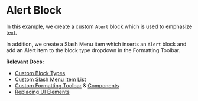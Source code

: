 # Alert Block

In this example, we create a custom `Alert` block which is used to emphasize text.

In addition, we create a Slash Menu item which inserts an `Alert` block and add an Alert item to the block type dropdown in the Formatting Toolbar.

**Relevant Docs:**

- [Custom Block Types](/docs/block-types#custom-block-types)
- [Custom Slash Menu Item List](/docs/slash-menu#custom-slash-menu-item-list)
- [Custom Formatting Toolbar](/docs/formatting-toolbar#custom-formatting-toolbar) & [Components](/docs/formatting-toolbar#components)
- [Replacing UI Elements](/docs/ui-elements#replacing-ui-elements)